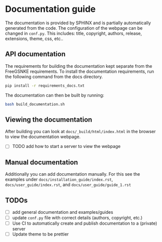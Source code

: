 # Documentation guide

The documentation is provided by SPHINX and is partially automatically generated from the code. The configuration of the webpage can be changed in `conf.py`. This includes: title, copyright, authors, release, extensions, theme, css, etc..  


## API documentation

The requirements for building the documentation kept separate from the FreeGSNKE requirements. To install the documentation requirements, run the following command from the docs directory.

```bash
pip install -r requirements_docs.txt
```

The documentation can then be built by running:

```bash
bash build_documentation.sh
```

## Viewing the documentation

After building you can look at `docs/_build/html/index.html` in the browser to view the documentation webpage. 

- [ ] TODO add how to start a server to view the webpage

## Manual documentation

Additionally you can add documentation manually. For this see the examples under `docs/installation_guide/index.rst`, `docs/user_guide/index.rst`, and `docs/user_guide/guide_1.rst`

## TODOs

- [ ] add general documentation and examples/guides
- [ ] update `conf.py` file with correct details (authors, copyright, etc.)
- [ ] Use CI to automatically create and publish documentation to a (private) server
- [ ] Update theme to be prettier